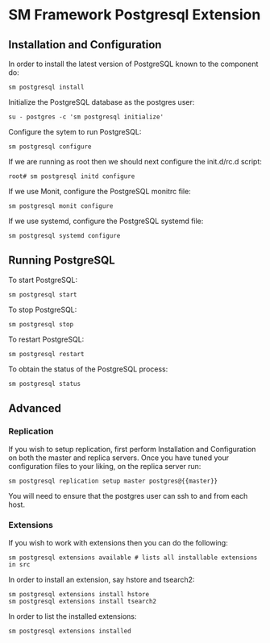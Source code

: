 # SM Framework Postgresql Extension


## Installation and Configuration

In order to install the latest version of PostgreSQL known to the component do:

    sm postgresql install

Initialize the PostgreSQL database as the postgres user:

    su - postgres -c 'sm postgresql initialize'

Configure the sytem to run PostgreSQL:

    sm postgresql configure

If we are running as root then we should next configure the init.d/rc.d script:

    root# sm postgresql initd configure

If we use Monit, configure the PostgreSQL monitrc file:

    sm postgresql monit configure

If we use systemd, configure the PostgreSQL systemd file:

    sm postgresql systemd configure

## Running PostgreSQL

To start PostgreSQL:

    sm postgresql start

To stop PostgreSQL:

    sm postgresql stop

To restart PostgreSQL:

    sm postgresql restart

To obtain the status of the PostgreSQL process:

    sm postgresql status

## Advanced

### Replication

If you wish to setup replication, first perform Installation and Configuration
on both the master and replica servers. Once you have tuned your
configuration files to your liking, on the replica server run:

    sm postgresql replication setup master postgres@{{master}}

You will need to ensure that the postgres user can ssh to and from each host.

### Extensions

If you wish to work with extensions then you can do the following:

    sm postgresql extensions available # lists all installable extensions in src

In order to install an extension, say hstore and tsearch2:

    sm postgresql extensions install hstore
    sm postgresql extensions install tsearch2

In order to list the installed extensions:

    sm postgresql extensions installed

